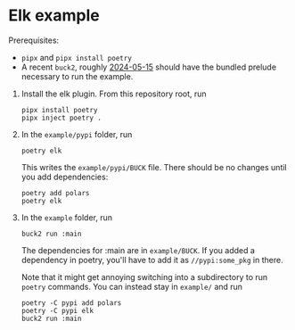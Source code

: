 # Elk example

Prerequisites:
- `pipx` and `pipx install poetry`
- A recent `buck2`, roughly 
  [2024-05-15](https://github.com/facebook/buck2/releases/tag/2024-05-15) 
  should have the bundled prelude necessary to run the example.

1. Install the elk plugin. From this repository root, run

       pipx install poetry
       pipx inject poetry .

2. In the `example/pypi` folder, run

       poetry elk

   This writes the `example/pypi/BUCK` file.
   There should be no changes until you add dependencies:

       poetry add polars
       poetry elk

3. In the `example` folder, run

       buck2 run :main

   The dependencies for :main are in `example/BUCK`.
   If you added a dependency in poetry, you'll have to add it as 
   `//pypi:some_pkg` in there.

   Note that it might get annoying switching into a subdirectory to run 
   `poetry` commands. You can instead stay in `example/` and run

       poetry -C pypi add polars
       poetry -C pypi elk
       buck2 run :main
